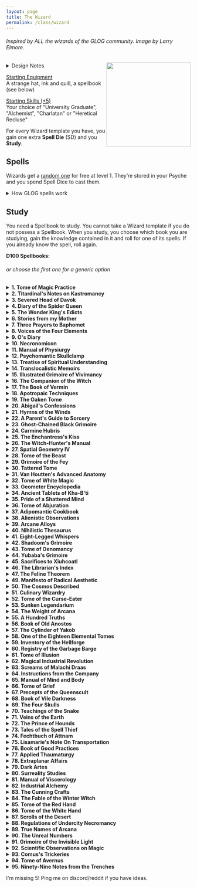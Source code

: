 ```yaml
---
layout: page
title: The Wizard
permalink: /class/wizard
---
```


###### Inspired by ALL the wizards of the GLOG community. Image by Larry Elmore.

<img align="right" width=230px src="https://images.squarespace-cdn.com/content/v1/5bd88db093a6320f071b1a50/1623279068059-0ATKUP72UNE2HHN5NUUD/Intro_Dragon114_Witch.jpg">

<details markdown="1">
<summary>Design Notes</summary>
Inspired by my templateless [Priest](/class/priest) class, I wanted to deconstruct the GLOG wizard into more edible bites for my players. This version does that by focusing on one concept only: spellbooks. It's also designed to easily blend with the exploration aspect of the game by allowing me to add spellbooks to dungeon loots and make them instantly desirable even if the party's wizard already has one. Most of all, it's my homage to what drew me to the GLOG to begin with: the literal hundreds of wizard classes! Most of the spellbooks described below are direct conversions of my favorites among them.

This class is more fun if the players can find spellbooks either in dungeons, libraries or by hunting wizards.

So how is this wizard different from the aforementioned priest? It sure does look identical! Well no. First, the wizard gains SD every level and can do whatever it wants with them, while the priest gains SD each time it matches a certain condition and can only cast each of its spells once per day. Second, the priest chooses a new sacrament at every level, while the wizard is stuck with its starting spellbook unless it finds new ones in its adventures. The wizard can also spend Treasures to study more spells even when they are not leveling up. In the end, the priest will have fewer spells, but a potentially unlimited amount of Spell Dice, while the wizard will have 4 Spell Dice and a potentially unlimited amount of spells. Multiclassing as a Priest and a Wizard is heretical.
</details>

<ins>Starting Equipment</ins><br>
A strange hat, ink and quill, a spellbook (see below)

<ins>Starting Skills (+5)</ins><br>
Your choice of "University Graduate", "Alchemist", "Charlatan" or "Heretical Recluse"

For every Wizard template you have, you gain one extra **Spell Die** (SD) and you **Study**. 

## Spells
Wizards get a [random one](/list/spells) for free at level 1. They’re stored in your Psyche and you spend Spell Dice to cast them.
<details markdown="1">
<summary>How GLOG spells work</summary>
<ins>Spell Dice (SD)</ins><br>
You get 1 per Wizard template. They are D6s.

Whenever you cast a spell, you choose how many SD to invest into it. The result of the spell depends on the number of [dice] and their [sum].

If a SD rolls a 1, 2 or 3, you don’t lose it. Otherwise, you lose it until you get a night of sleep. You can’t cast without SD.

Every time you roll doubles you get closer to *Catastrophe*.

<ins>Catastrophe</ins><br>
Every time you roll doubles you gain 1 *Doom Point*. Roll a D20. If you roll equal to or below your doom score, you trigger a [catastrophe](/list/spell-catastrophe). These might end your wizardly career.
</details>

## Study
You need a Spellbook to study. You cannot take a Wizard template if you do not possess a Spellbook. When you study, you choose which book you are studying, gain the knowledge contained in it and roll for one of its spells. If you already know the spell, roll again.

**D100 Spellbooks:**
###### or choose the first one for a generic option

<details markdown="1">
<summary><b>1. Tome of Magic Practice</b></summary>
&nbsp;&nbsp;&nbsp;&nbsp;&nbsp; *A mass-produced folio with chipped edges passed-down by students.*
- You receive an official license to practice magic in public.
- You can create candlelight from your fingertips.
- Roll 1D4, you gain the following spell: 1. [Maleficence](/2020/11/13/maleficence/), 2. [Second Sight](/2020/11/12/second-sight/), 3. [Shroud](/2020/11/13/shroud/), 4. [Thaumaturgy](/2020/11/13/thaumaturgy/)
</details>

<details markdown="1">
<summary><b>2. Titardinal's Notes on Kastromancy</b></summary>
&nbsp;&nbsp;&nbsp;&nbsp;&nbsp; *Loosely-bound notes and floor plans with love poems written in the margins.*
- Holds the deed of an abandoned tower in a location of the referee's choice.
- For each time you studied this book, you can recreate a dungeon trap you have overcome in a building you own.
- Roll 1D4, you gain the following spell: 1. [Kastromancy](/2020/11/13/kastromancy/), 2. [Portal](/2020/11/13/portal/), 3. [Possess Castle](/2020/11/13/possess-castle/), 4. [Voluminous Equivalence](/2020/11/13/voluminous-equivalence/)
###### *of [Sky-Blind Spire](http://blog.trilemma.com/2016/04/the-sky-blind-spire.html) fame.*
</details>

<details markdown="1">
<summary><b>3. Severed Head of Davok</b></summary>
&nbsp;&nbsp;&nbsp;&nbsp;&nbsp; *Cumbersome, horrible and gray. Like human features on an elephant's skull.*
- You can cause blood or other bodily fluids to appear on things by touching them. You can delay this appearance for up to an hour.
- You can feed one of your followers to Davok and gain as many bonus Spell Dice as times you have studied this book. These dice do not come back when used.
- Roll 1D4, you gain the following spell: 1. [Call of the Rat](/2020/11/12/call-of-the-animal/), 2. [Miasma](/2020/11/12/miasma/), 3. [Petition Davok](/2020/11/12/petition/), 4. [Pyrokinesis](/2020/11/13/pyrokinesis/)
###### *of [Lair of the Lamb](http://goblinpunch.blogspot.com/2020/04/lair-of-lamb-final.html) fame.*
</details>

<details markdown="1">
<summary><b>4. Diary of the Spider Queen</b></summary>
&nbsp;&nbsp;&nbsp;&nbsp;&nbsp; *Semi-translucent pages bound in black chitin. The text is embroidered*
- You can speak with spiders.
- Each time you study this book, you can produce a new silk piece of clothing. Each can be destroyed to succeed on a stealth, climb or dodge roll.
- Roll 1D4, you gain the following spell: 1. [Arachnomorph](/2020/11/12/animorph/), 2. [Bestow Spider Aspect](/2020/11/12/bestow-aspect/), 3. [Tarantella](/2020/11/12/tanrantella/), 4. [Web](/2020/11/12/web/)
###### *Inspired by [Marvels & Malisons](https://www.drivethrurpg.com/product/211911/Marvels--Malisons)'s Arachnomorphosis.*
</details>

<details markdown="1">
<summary><b>5. The Wonder King's Edicts</b></summary>
&nbsp;&nbsp;&nbsp;&nbsp;&nbsp; *Three slabs of pink marble engraved in tiny faded cuneiform.*
- You have learned to smell and detect the subtle fragrances of curses.
- For each time you studied this book, you can trap a curse you have overcome in a clay tablet. Breaking the tablet releases the curse upon the breaker.
- Roll 1D4, you gain the following spell: 1. [Amulet of the Open Hand](/2020/11/13/amulet-of-the-open-hand/), 2. [Heka Mirror](/2020/11/13/heka-mirror/), 3. [Seal of Retribution](/2020/11/13/seal-of-retribution/), 4. [Seal of the Wonder King](/2020/11/13/seal-of-the-wonder-king/)
###### *Inspired by [Marvels & Malisons](https://www.drivethrurpg.com/product/211911/Marvels--Malisons)'s Apotropaism.*
</details>

<details markdown="1">
<summary><b>6. Stories from my Mother</b></summary>
&nbsp;&nbsp;&nbsp;&nbsp;&nbsp; *Painted geese, children and frogs illustrate the cover. Pocket sized.*
- You become [skilled](/2020/11/09/base-rules/#stats--skills) (+5) in "Cooking".
- Each time you study this book, you learn the location of a hidden cabin in an area of your choice. One of Mother's friends lives there. They can provide shelter and trade potions.
- Roll 1D4, you gain the following spell: 1. [Sky-Blind Curse](/2020/11/13/curse-of-sky-blindness/), 2. [Steeped Stones](/2020/11/13/steeped-stones/), 3. [Tune of the Yondkin](/2020/11/13/tune-of-the-yondkind/), 4. [Witchmark](/2020/11/13/witchmark/)
###### *Inspired by [Marvels & Malisons](https://www.drivethrurpg.com/product/211911/Marvels--Malisons)'s Cunning Craft.*
</details>

<details markdown="1">
<summary><b>7. Three Prayers to Baphomet</b></summary>
&nbsp;&nbsp;&nbsp;&nbsp;&nbsp; *Dark leather bound in bronze. Penned in blood.*
- You can speak backward, a language only understood by exorcists and divine creatures.
- Each time you study this book, increase all of your skills by 1, or become skilled (+5) in a skill you don't know. However, any time you roll a 6 on any dice, you take 2 points of damage.
- Roll 1D4, you gain the following spell: 1. [Circle of Protection](/2020/11/12/circle-of-protection/), 2. [Conjure](/2020/11/12/conjure/), 3. [Death Contract](/2020/11/12/death-contract/), 4. [Petition](/2020/11/12/petition/)
###### *Inspired by [Wonders & Wickedness](https://www.drivethrurpg.com/product/145647/Wonder--Wickedness)'s Diabolism.*
</details>

<details markdown="1">
<summary><b>8. Voices of the Four Elements</b></summary>
&nbsp;&nbsp;&nbsp;&nbsp;&nbsp; *Adorned with four gems, its cover is made of gold.*
- You can politely ask dirt and water to leave clothes and hair, and can play wind instruments from afar.
- Each time you study this book, you increase your movement stat by 1 (up to 10).
- Roll 1D4, you gain the following spell: 1. [Pyrokinesis](/2020/11/13/pyrokinesis/), 2. [Rockspeech](/2020/11/13/rockspeech/), 3. [Seduce Water](/2020/11/13/seduce-water/), 4. [Stormspeech](/2020/11/13/stormspeech/)
###### *Inspired by [Wonders & Wickedness](https://www.drivethrurpg.com/product/145647/Wonder--Wickedness)'s Elementalism.*
</details>

<details markdown="1">
<summary><b>9. O's Diary</b></summary>
&nbsp;&nbsp;&nbsp;&nbsp;&nbsp; *Elegant in its lack of features. Brown leather. Locked.*
- You become [skilled](/2020/11/09/base-rules/#stats--skills) (+5) in "Ropes".
- Each time you study this book, you find new ways to attach objects and gain 1 inventory slot.
- Roll 1D4, you gain the following spell: 1. [A Rope Is Always Handy](/2020/11/13/a-rope-is-always-handy/), 2. [Length of a String](/2020/11/13/lenght-of-a-string/), 3. [Rope Bind](/2020/11/13/rope-bind/), 4. [The Rope Trick](/2020/11/13/the-rope-trick/)
###### *Inspired by [Marvels & Malisons](https://www.drivethrurpg.com/product/211911/Marvels--Malisons)'s Rope Tricks.*
</details>

<details markdown="1">
<summary><b>10. Necronomicon</b></summary>
&nbsp;&nbsp;&nbsp;&nbsp;&nbsp; *Obviously bound in human skin. Held shut by a skeletal hand.*
- Getting wounded does not make you fall unconscious. Medical care does not heal your Wounds.
- Each time you study this book, you remove 5 wounds from yourself.
- Roll 1D4, you gain the following spell: 1. [Death's Scythe](/2020/11/13/deaths-scythe/), 2. [Lichcrat](/2020/11/13/lichcraft/), 3. [Soul Transfer](/2020/11/13/souls-transfer/), 4. [Transmigration](/2020/11/13/transmigration/)
###### *Inspired by [Wonders & Wickedness](https://www.drivethrurpg.com/product/145647/Wonder--Wickedness)'s Necromancy.*
</details>

<details markdown="1">
<summary><b>11. Manual of Physiurgy</b></summary>
&nbsp;&nbsp;&nbsp;&nbsp;&nbsp; *Compiled by generations of midwives. Smells sweet.*
- You receive an official license to practice medicine.
- For each time you studied this book, you can succeed on one roll to help stabilize a [dying friend](/2020/11/09/base-rules/#dying--healing).
- Roll 1D4, you gain the following spell: 1. [Milk and Honey](/2020/11/13/milk-and-honey/), 2. [Poppy's Milk](/2020/11/13/poppys-milk/), 3. [Potpourri](/2020/11/13/potpourri/), 4. [Salvific Apport](/2020/11/13/salvific-apport/)
###### *Inspired by [Marvels & Malisons](https://www.drivethrurpg.com/product/211911/Marvels--Malisons)'s Physiurgy.*
</details>

<details markdown="1">
<summary><b>12. Psychomantic Skullclamp</b></summary>
&nbsp;&nbsp;&nbsp;&nbsp;&nbsp; *Metallic and cold headband. Text projected in the mind.*
- You can communicate telepathically with people you can see. Works one way only.
- Each time you study this book, choose a mundane item in your inventory. You can create an invisible, psychic, remotely controlled version of it once per day for 10 minutes.
- Roll 1D4, you gain the following spell: 1. [Command](/2020/11/13/command/), 2. [Comprehension](/2020/11/13/comprehension/), 3. [Fascinating Gaze](/2020/11/13/fascinating-gaze/), 4. [Telekinetic Burst](/2020/11/13/telekinetic-burst/)
###### *Inspired by [Wonders & Wickedness](https://www.drivethrurpg.com/product/145647/Wonder--Wickedness)'s Psychomancy.*
</details>

<details markdown="1">
<summary><b>13. Treatise of Spiritual Understanding</b></summary>
&nbsp;&nbsp;&nbsp;&nbsp;&nbsp; *Salmon-pink and trimmed in iridescent metal. Perfectly square.*
- You sleep with your eyes open.
- For each time you studied this book, you gain one extra SD while you are drugged or poisoned.
- Roll 1D4, you gain the following spell: 1. [Astral Projection](/2020/11/13/astral-projection/), 2. [Conduit](/2020/11/13/conduit/), 3. [Reality Shift](/2020/11/13/reality-shift/), 4. [Second Sight](/2020/11/12/second-sight/)
###### *Inspired by [Wonders & Wickedness](https://www.drivethrurpg.com/product/145647/Wonder--Wickedness)'s Spiritualism.*
</details>

<details markdown="1">
<summary><b>14. Translocalistic Memoirs</b></summary>
&nbsp;&nbsp;&nbsp;&nbsp;&nbsp; *The size of a medallion. Opens as big as a grimoire.*
- You know from sight if a portal leads nearby, far, or to another dimension.
- Each time you study this book, note the location. You can make a 1 hour ritual to teleport you and ten people holding your hands back there once.
- Roll 1D4, you gain the following spell: 1. [Transmit Breath](/2020/11/13/transmit-breath/), 2. [Revisitation](/2020/11/13/revisitation/), 3. [Recall](/2020/11/13/recall/), 4. [Spatial Coincidence](/2020/11/13/spatial-coincidence/)
###### *Inspired by [Wonders & Wickedness](https://www.drivethrurpg.com/product/145647/Wonder--Wickedness)'s Translocation.*
</details>

<details markdown="1">
<summary><b>15. Illustrated Grimoire of Vivimancy</b></summary>
&nbsp;&nbsp;&nbsp;&nbsp;&nbsp; *A frog's skin is stretched across the cover. Crudely bound.*
- You become [skilled](/2020/11/09/base-rules/#stats--skills) (+5) in "Biology". You gain a pet of your choice no bigger than a cat.
- For each time you studied this book, if you have a pet, you can give it a feature from another mundane animal.
- Roll 1D4, you gain the following spell: 1. [Genoplasm](/2020/11/13/genoplasm/), 2. [Totem](/2020/11/13/totem/), 3. [Transcendence](/2020/11/13/transcendence/), 4. [Vitalize](/2020/11/13/vitalize/)
###### *Inspired by [Wonders & Wickedness](https://www.drivethrurpg.com/product/145647/Wonder--Wickedness)'s Vivimancy.*
</details>

<details markdown="1">
<summary><b>16. The Companion of the Witch</b></summary>
&nbsp;&nbsp;&nbsp;&nbsp;&nbsp; *Two cat eyes open from the cover when the book is held.*
- Roll a [random spell](/list/spells). It becomes your sentient familiar in the shape of any tiny creature you like. That creature is now part of your entourage and can cast itself with 1 SD once per Day. You don’t know the spell yourself, but you can always lend some of your SD to your familiar to boost its power. Be careful! You share your Doom points with it. <br><br>Your familiar has 1 HP per Wizard template you have and is immune to one type of damage of your choice. Its stats are similar to a cat’s. When you create it, you decide if it will be able to breathe underwater, fly, or use objects. If your familiar would die, your spell is lost forever.
</details>

<details markdown="1">
<summary><b>17. The Book of Vermin</b></summary>
&nbsp;&nbsp;&nbsp;&nbsp;&nbsp; *Rotten and stained. Cockroaches crawl out of its pages.*
- You can send an insect to investigate an adjacent room even through locked doors. It will come back 10 minutes later with a sensory description of the floor.
- Each time you study this book, you can add a small swarm of vermin in your inventory. It can't fight but will obey your command.
- Roll 1D4, you gain the following spell: 1. [Cordyceps Apotheosis](/2020/11/12/cordiceps-apotheosis/), 2. [Silky Spinneret](/2020/11/12/silky-spinneret/), 3. [Venomous Fangs](/2020/11/12/venomous-fangs/), 4. [Call of the Maggots](/2020/11/12/call-of-the-animal/)
###### *Inspired by [Marvels & Malisons](https://www.drivethrurpg.com/product/211911/Marvels--Malisons)'s Arachnomorphosis.*
</details>

<details markdown="1">
<summary><b>18. Apotropaic Techniques
</b></summary>
&nbsp;&nbsp;&nbsp;&nbsp;&nbsp; *Dedicated to Bilfred who just wouldn't die.*
- You can give yourself Doom Points to modify a D20 roll by the same amount.
- Each time you study this book, you lose 4 Doom Points.
- Roll 1D4, you gain the following spell: 1. [Karmic Retribution](/2020/11/13/karmic-retribution/), 2. [Scapegoat](/2020/11/13/scapegoat/), 3. [The Ten Wards](/2020/11/13/the-ten-wards/), 4. [Writ of the Underworld](/2020/11/13/writ-of-the-underworld/)
###### *Inspired by [Marvels & Malisons](https://www.drivethrurpg.com/product/211911/Marvels--Malisons)'s Apotropaism.*
</details>

<details markdown="1">
<summary><b>19. The Oaken Tome
</b></summary>
&nbsp;&nbsp;&nbsp;&nbsp;&nbsp; *Cover of bark. Pages of woven leaves.*
- You can revitalize 1 square-foot of plants per hour.
- Each time you study this book, choose an animal species. Animals of that type wont attack you anymore except in self defense.
- Roll 1D4, you gain the following spell: 1. [Bramble Burrow](/2020/11/13/bramble-burrow/), 2. [Druidcraft](/2020/11/13/druidcraft/), 3. [Old Rune](/2020/11/13/old-rune/), 4. [Floral Salvage](/2020/11/13/floral-salvage/)
###### *Inspired by [Wonders & Wickedness](https://www.drivethrurpg.com/product/145647/Wonder--Wickedness) and the [Elf from Coins & Scrolls](https://coinsandscrolls.blogspot.com/2017/05/osr-elves-and-elf-wizards.html).*
</details>

<details markdown="1">
<summary><b>20. Abigail's Confessions
</b></summary>
&nbsp;&nbsp;&nbsp;&nbsp;&nbsp; *Burned like its author, yet somewhat still readable.*
- You cannot be burned by flames smaller than a bonfire.
- Each time you study this book, choose a sin. No mortal can see that sin in your personality.
- Roll 1D4, you gain the following spell: 1. [Bind](/2020/11/12/bind/), 2. [Illusion of Youth](/2020/11/12/illusion-of-youth/), 3. [Red Hands of Wrath](/2020/11/12/red-hands-of-wrath/), 4. [Zizanny](/2020/11/12/zizanny/)
###### *Inspired by [Wonders & Wickedness](https://www.drivethrurpg.com/product/145647/Wonder--Wickedness)'s Diabolism and the Warlock from [Oblidisideryptch](https://oblidisideryptch.blogspot.com/2019/03/osr-class-warlock.html).*
</details>

<details markdown="1">
<summary><b>21. Hymns of the Winds
</b></summary>
&nbsp;&nbsp;&nbsp;&nbsp;&nbsp; *Pale blue. Its pages scatter to the wind while open yet find their way back in when you close it.*
- You can push objects not heavier than a helmet from afar.
- For each time you studied this book, you can narrowly avoid one encounter of your choice while piloting a wind-powered or flying vehicle.
- Roll 1D4, you gain the following spell: 1. [Chariot of Air](/2020/11/13/chariot-of-air/), 2. [Stormspeech](/2020/11/13/stormspeech/), 3. [Wind Barrier](/2020/11/13/wind-barrier/), 4. [Wind Salvation](/2020/11/13/wind-salvation/)
###### *Inspired by [Wonders & Wickedness](https://www.drivethrurpg.com/product/145647/Wonder--Wickedness)'s Elementalism.*
</details>

<details markdown="1">
<summary><b>22. A Parent's Guide to Sorcery
</b></summary>
&nbsp;&nbsp;&nbsp;&nbsp;&nbsp; *Dark blue linen cover. The author is disillusioned.*
- You can clean 5 square feet instantly every 10 minutes.
- Each time you study this book, choose an object or a creature not bigger than a small child. It is protected from harm as long as it is in your inventory.
- Roll 1D4, you gain the following spell: 1. [Pack Neatly](/2020/11/13/pack-neatly/), 2. [Pinky Knot](/2020/11/13/pinky-knot/), 3. [The Cat's Cradle](/2020/11/13/the-cats-cradle/), 4. [Universal Knot](/2020/11/13/universal-knot/)
###### *Inspired by [Marvels & Malisons](https://www.drivethrurpg.com/product/211911/Marvels--Malisons)'s Rope Tricks.*
</details>

<details markdown="1">
<summary><b>23. Ghost-Chained Black Grimoire</b></summary>
&nbsp;&nbsp;&nbsp;&nbsp;&nbsp; *Dedicated to Shadrakul's post-mortem apprentice.*
- You can interrogate the spirit of a creature who died after the last dawn. It will answer 4 different questions, none of which will make sense.
- Each time you study this book, the number of answers that will make sense when you interrogate a spirit increases by 1.
- Roll 1D4, you gain the following spell: 1. [Death Mask](/2020/11/13/death-mask/), 2. [Finger of Death](/2020/11/13/finger-of-death/), 3. [Ghost Orchestra](/2020/11/13/ghost-orchestra/), 4. [Occult Consultation](/2020/11/13/occult-consultation/)
###### *Inspired by [Wonders & Wickedness](https://www.drivethrurpg.com/product/145647/Wonder--Wickedness) and the [Lair of the Lamb](http://goblinpunch.blogspot.com/2020/04/lair-of-lamb-final.html).*
</details>

<details markdown="1">
<summary><b>24. Carmine Hubris</b></summary>
&nbsp;&nbsp;&nbsp;&nbsp;&nbsp; *Black velvet. Opened by wiping a droplet of blood on it.*
- You can shape blood like clay.
- Each time you study this book, increase your HP by 1.
- Roll 1D4, you gain the following spell: 1. [Blood Scabbard](/2020/11/13/blood-scabbard/), 2. [Death unto Life](/2020/11/13/death-unto-life/), 3. [Last Oath](/2020/11/13/last-oath/), 4. [Vascular Draining](/2020/11/13/vascular-draing/)
###### *Inspired by [Marvels & Malisons](https://www.drivethrurpg.com/product/211911/Marvels--Malisons)'s Physiurgy.*
</details>

<details markdown="1">
<summary><b>25. The Enchantress's Kiss</b></summary>
&nbsp;&nbsp;&nbsp;&nbsp;&nbsp; *A golden snake crawls elegantly on its red velvet cover.*
- You can change your features at will superficially. This effect cannot go beyond what makeup and a wig could do.
- Each time you study this book, gain a new [follower](https://coinsandscrolls.blogspot.com/2017/06/osr-table-of-camp-followers.html).
- Roll 1D4, you gain the following spell: 1. [Bewitch](/2020/11/13/bewitch/), 2. [Dust of the Sandman](/2020/11/13/dust-of-the-sandman/), 3. [Empathic Vessel](/2020/11/13/empathic-vessel/), 4. [Hallucinogenesis](/2020/11/13/hallucinogenesis/)
###### *Inspired by [Wonders & Wickedness](https://www.drivethrurpg.com/product/145647/Wonder--Wickedness)'s Psychomancy.*
</details>

<details markdown="1">
<summary><b>26. The Witch-Hunter's Manual</b></summary>
&nbsp;&nbsp;&nbsp;&nbsp;&nbsp; *Heavy, reinforced with cold iron, covered in wards.*
- You can trade wizard heads in exchange for a [Valuables and Treasure](/2020/11/10/extra-rules/#treasures) in town. Depending on their reputation.
- Each time you study this book, you gain the location of a mad wizard.
- Roll 1D4, you gain the following spell: 1. [Ethereal Boundary](/2020/11/13/ethereal-boundary/), 2. [Hekaphage](/2020/11/13/hekaphage/), 3. [Plasmic Key](/2020/11/13/plasmic-key/), 4. [Second Sight](/2020/11/12/second-sight/)
###### *Inspired by [Wonders & Wickedness](https://www.drivethrurpg.com/product/145647/Wonder--Wickedness)'s Spiritualism.*
</details>

<details markdown="1">
<summary><b>27. Spatial Geometry IV</b></summary>
&nbsp;&nbsp;&nbsp;&nbsp;&nbsp; *Dodecahedron that unfolds in blocks of text.*
- You can draw things in the air with your finger. The drawing lasts 10 minutes.
- Each time you study this book, choose a mundane object in your inventory, you can fold it magically into a tiny size that doesn’t take space.
- Roll 1D4, you gain the following spell: 1. [Disconnection](/2020/11/13/disconnection/), 2. [Levitation](/2020/11/13/levitation/), 3. [Sturdy Circle](/2020/11/13/sturdy-circle/), 4. [Fold Space](/2020/11/13/fold-space/)
###### *Inspired by [Wonders & Wickedness](https://www.drivethrurpg.com/product/145647/Wonder--Wickedness)'s Translocation.*
</details>

<details markdown="1">
<summary><b>28. Tome of the Beast</b></summary>
&nbsp;&nbsp;&nbsp;&nbsp;&nbsp; *Furry and toothy. Growls when touched.*
- Your unarmed strike inflicts 1D4 damage.
- Each time you study this book, choose a creature species. You can smell it.
- Roll 1D4, you gain the following spell: 1. [Bloodlust](/2020/11/13/bloodlust/), 2. [Indolence](/2020/11/13/indolence/), 3. [Quickening](/2020/11/13/quickening/), 4. [Ravening](/2020/11/13/ravening/)
###### *Inspired by [Wonders & Wickedness](https://www.drivethrurpg.com/product/145647/Wonder--Wickedness)'s Translocation.*
</details>

<details markdown="1">
<summary><b>29. Grimoire of the Fey</b></summary>
&nbsp;&nbsp;&nbsp;&nbsp;&nbsp; *Overly intricate cover of vines and leaves. Musical.*
- You are immune to being charmed, except by people who know your real name.
- Each time you study this book, invent a one-sentence fact about yourself. It becomes true, but only in the fey world, as interpreted by the wicked referee.
- Roll 1D4, you gain the following spell: 1. [Fey Ring](/2020/11/13/fey-ring/), 2. [Mirror Road](/2020/11/13/mirror-road/), 3. [Gleam](/2020/11/12/gleam/), 4. [Speak with Birds](/2020/11/13/speak-with-birds/)
</details>

<details markdown="1">
<summary><b>30. Tattered Tome</b></summary>
&nbsp;&nbsp;&nbsp;&nbsp;&nbsp; *Seems the possession of an unfortunate adventuring wizard.*
- You can lick an object to know if it is magical.
- Each time you study this book, you learn the location of a dungeon.
- Learn a [random spell](/list/spells). You can only learn 3 spells from this book.
</details>

<details markdown="1">
<summary><b>31. Van Houtten's Advanced Anatomy</b></summary>
&nbsp;&nbsp;&nbsp;&nbsp;&nbsp; *Gruesome in its illustrations. Covered in stains, otherwise elegant and academic.*
- You can take 1 hour to transfer as many Wounds from an ally as you like to yourself.
- Each time you study this book, you can swap bodies with a follower.
- Roll 1D4, you gain the following spell: 1. [Life Channel](/2020/11/13/life-channel/), 2. [Living Gate](/2020/11/13/living-gate/), 3. [Restore](/2020/11/13/restore/), 4. [Watching Heads](/2020/11/13/watching-heads/)
</details>

<details markdown="1">
<summary><b>32. Tome of White Magic</b></summary>
&nbsp;&nbsp;&nbsp;&nbsp;&nbsp; *Bearing the mark of the secret order. Lined with gold and twine.*
- You can sense if your friends are in danger.
- For each time you studied this book, you can call a giant eagle. It will arrive after 1 hour and transport you to a destination of your choice that is up to 3 days away by foot. You can be back within the day if you want.
- Roll 1D4, you gain the following spell: 1. [Covenant](/2020/11/12/covenant/), 2. [Deliver from Malison](/2020/11/13/deliver-from-malison/), 3. [Blackstaff](/2020/11/13/blackstaff/), 4. [Watching Heads](/2020/11/13/watching-heads/)
</details>

<details markdown="1">
<summary><b>33. Geometer Encyclopedia</b></summary>
&nbsp;&nbsp;&nbsp;&nbsp;&nbsp; *A compass is embedded in the cover. The text is on a grid*
- As long as you carry no iron, your SD return to your pool on a roll of 1 to 4.
- Each time you study this book, choose a type of object or natural phenomenon and a quality. You have an encyclopedic knowledge of the object relating to the quality.
- Roll 1D4, you gain the following spell: 1. [Command Iron](/2020/11/13/command-iron/), 2. [Magnetic Fissure](/2020/11/13/magnetic-fissure/), 3. [Moonlust](/2020/11/13/moon-lust/), 4. [Star Map](/2020/11/13/star-map/)
###### *Inspired by Coins and Scrolls [Geometer Wizard](https://coinsandscrolls.blogspot.com/2019/10/osr-class-geometer-wizard.html).*
</details>

<details markdown="1">
<summary><b>34. Ancient Tablets of Kha-B'ti</b></summary>
&nbsp;&nbsp;&nbsp;&nbsp;&nbsp; *Hieroglyphed. The size of a palm. They perfectly stack together.*
- Each time you gain a Doom Point, recover one SD.
- For each time you studied this book, you can predict when one natural disaster will hit. At the end of a session, tell the referee. The next time you play, disaster will hit where you are.
- Roll 1D4, you gain the following spell: 1. [Dust to Water](/2020/11/13/dust-to-water/), 2. [Serpent's Kiss](/2020/11/13/serpents-kiss/), 3. [Subterranean Gullet](/2020/11/13/subterranean-gullet/), 4. [Soul Harvest](/2020/11/13/soul-harvest/)
</details>

<details markdown="1">
<summary><b>35. Pride of a Shattered Mind</b></summary>
&nbsp;&nbsp;&nbsp;&nbsp;&nbsp; *Mad ramblings scribbled on loose sheets and the cold assessments of an observer.*
- Creatures who peek into your mind must save vs fear.
- Each time you study this book, gain a new [follower](https://coinsandscrolls.blogspot.com/2017/06/osr-table-of-camp-followers.html). It cannot speak coherently nor resist your spells.
- Roll 1D4, you gain the following spell: 1. [Dominate](/2020/11/13/dominate/), 2. [Geas](/2020/11/13/geas/), 3. [Plasmic Manipulation](/2020/11/13/plasmic-manipulation/), 4. [Poltergeist](/2020/11/13/poltergeist/)
</details>

<details markdown="1">
<summary><b>36. Tome of Abjuration</b></summary>
&nbsp;&nbsp;&nbsp;&nbsp;&nbsp; *Wool cover. Protected by a silver lock.*
- You can stretch a strand of your hair across a threshold. You'll receive a mental alarm sufficient to wake you up if the hair is crossed.
- Each time you study this book, you can create a token with one of your spells copied in it. It has one use and you can give it to others.
- Roll 1D4, you gain the following spell: 1. [Against Prying Eyes](/2020/11/13/against-prying-eyes/), 2. [Deflection](/2020/11/13/deflection/), 3. [Return to Sender](/2020/11/13/return-to-sender/), 4. [Stasis](/2020/11/13/stasis/)
###### *From Semiurge's [Abjuration Wizard](https://archonsmarchon.blogspot.com/2021/04/glog-class-abjurer-wizard.html)!*
</details>

<details markdown="1">
<summary><b>37. Adipomantic Cookbook</b></summary>
&nbsp;&nbsp;&nbsp;&nbsp;&nbsp; *Twice bigger than expected. Soaked in juices like an old cutting board.*
- Each SD you have takes 1 inventory slot (as a layer of fat) when not spent. You have +1 HP per unspent SD.
- You can spend a SD to give you advantage on any strength or melee related roll.
- Roll 1D4, you gain the following spell: 1. [Aura of Warmth](/2020/11/13/aura-of-warmth/), 2. [Belly Drum](/2020/11/13/belly-drum/), 3. [Caloric Burn](/2020/11/13/caloric-burn/), 4. [Make Delicious](/2020/11/13/make-delicious/)
###### *From Throne of Salt's [Adipomancer](http://throneofsalt.blogspot.com/2018/02/class-adipomancer.html)!*
</details>

<details markdown="1">
<summary><b>38. Alienistic Observations</b></summary>
&nbsp;&nbsp;&nbsp;&nbsp;&nbsp; *Bloodstained. Has turned all its readers mad.*
- Your eyes have stalks that can be extended 10'.
- While standing in the corner of a room, you are also standing in as many other corners of the room as times you studied this book.
- Roll 1D4, you gain the following spell: 1. [Lengthen](/2020/11/13/lengthen/), 2. [Meat Hive](/2020/11/13/meat-hive/), 3. [Stone to Teeth](/2020/11/13/stone-to-teeth/), 4. [Unspeakable Speech](/2020/11/13/unspeakable-speech/)
###### *From Numbers Aren't Real's [Alienist](https://archonsmarchon.blogspot.com/2021/04/glog-class-abjurer-wizard.html)!*
</details>

<details markdown="1">
<summary><b>39. Arcane Alloys</b></summary>
&nbsp;&nbsp;&nbsp;&nbsp;&nbsp; *Rolls of tanned skin painted with rust.*
- You can consume a metallic object no smaller than a dagger as you cast a spell to recuperate your SD on a roll of 1-5.
- You can take 10 minutes to transform alcohol and a metallic object no smaller than a dagger into an incendiary charge (1D6). It burns as many rounds as the number of times you have studied this book.
- Roll 1D4, you gain the following spell: 1. [Command Iron](/2020/11/13/command-iron/), 2. [Magnetic Fissure](/2020/11/13/magnetic-fissure/), 3. [Metallic Sensibility](/2020/11/13/metallic-sensibility/), 4. [Trap Lightning](/2020/11/13/trap-lightning/)
###### *From Throne of Salt's [Allomancer](http://throneofsalt.blogspot.com/2018/05/class-allomancer.html)!*
</details>

<details markdown="1">
<summary><b>40. Nihilistic Thesaurus</b></summary>
&nbsp;&nbsp;&nbsp;&nbsp;&nbsp; *Black featureless cover, but people in style <i>know</i>. Extremely verbose.*
- By closing your eyes, you can nullify as many of your senses as you wish.
- Each time you study this book, choose an object in your inventory. Now think about the *idea* of that object. Transform that object into anything that would still match the *idea* of that object.
- Roll 1D4, you gain the following spell: 1. [Absolute Reality](/2020/11/13/absolute-reality/), 2. [Flower War](/2020/11/13/flower-war/), 3. [Metaphorical Edge](/2020/11/13/metaphorical-edge/), 4. [Palace of Thorns](/2020/11/13/palace-of-thorns/)
###### *From The Lovely Dark's [Anti Mage](https://thelovelydark.blogspot.com/2019/02/the-anti-wizard.html)!*
</details>

<details markdown="1">
<summary><b>41. Eight-Legged Whispers</b></summary>
&nbsp;&nbsp;&nbsp;&nbsp;&nbsp; *Like a cocoon with 4 beady eyes that you unravel.*
- You have a pet spider the size of your hand (0 HP).
- Each time you study this book, you can either resurrect your pet spider or give it an additional HD and increase its size. At 3 HD you can ride it like a horse.
- Roll 1D4, you gain the following spell: 1. [Arachnophobia](/2020/11/13/arachnophobia/), 2. [Bubble Helmet](/2020/11/13/bubble-coat/), 3. [Pass Without Trace](/2020/11/13/pass-without-trace/), 4. [Venom Bullet](/2020/11/13/venom-bullet/)
###### *From Remixes and Revelations's [Spider Wizard](http://www.remixesandrevelations.com/2021/03/osr-spider-wizard.html)!*
</details>

<details markdown="1">
<summary><b>42. Shadoom's Grimoire</b></summary>
&nbsp;&nbsp;&nbsp;&nbsp;&nbsp; *Grinning teeth are drawn on the cover, an ass on the back. Sometimes screams.*
- You can speak with monkeys.
- Each time you study this book, gain two new [followers](https://coinsandscrolls.blogspot.com/2017/06/osr-table-of-camp-followers.html), except they are baboons in costumes. They can't speak, but can climb and throw things. Each count as 0.5 followers.
- Roll 1D4, you gain the following spell: 1. [Call of the Baboon](/2020/11/12/call-of-the-animal/), 2. [Elevate Beast](/2020/11/13/elevate-beast/), 3. [Possess Pet](/2020/11/13/possess-pet/), 4. [Shadoom's Serpication](/2020/11/13/shadooms-serpication/)
###### *From Goblin Punch's [Baboonist](https://goblinpunch.blogspot.com/2019/07/new-wizard-baboonist.html)!*
</details>

<details markdown="1">
<summary><b>43. Tome of Oenomancy</b></summary>
&nbsp;&nbsp;&nbsp;&nbsp;&nbsp; *Must have been white before, now deep burgundy. Doesn't make much sense.*
- SD return to your pool on a roll of 1 to 4 when drunk, they don’t when sober.
- Each time you study this book, you brew six bottles of alcohol of your design.
- Roll 1D4, you gain the following spell: 1. [Aura of Intoxication](/2020/11/13/aura-of-intoxication/), 2. [Explode Alcohol](/2020/11/13/explode-alcohol/), 3. [Summon Party](/2020/11/13/summon-party/), 4. [Water to Wine](/2020/11/13/water-to-wine/)
###### *From Meandering Banter's [Beeromancer](https://meanderingbanter.blogspot.com/2019/06/narcomancer-beeromancer.html)!*
</details>

<details markdown="1">
<summary><b>44. Yubaba's Grimoire</b></summary>
&nbsp;&nbsp;&nbsp;&nbsp;&nbsp; *Walks on furry cat legs. Affectionate with you only.*
- If someone makes a bargain with you and breaks it, you instantly know about it.
- Each time you study this book, you can transform into your witch form for an extra 10 minutes per day. Decide your form when you first study this book, it has the shape of an animal with your size and head and a) double your running speed, b) a flying speed, c) a swimming speed, d) a digging speed, e) can squeeze in holes the size of your head. You cannot use equipment while in this form, and if you have studied this book four times, it has no duration limit.
- Roll 1D4, you gain the following spell: 1. [Bewitch](/2020/11/13/bewitch/), 2. [Dream Eater](/2020/11/13/dream-eater/), 3. [Scry](/2020/11/13/scry/), 4. [Shrivel](/2020/11/13/shrivel/)
###### *From Coins and Scrolls's [Animist](https://coinsandscrolls.blogspot.com/2017/06/osr-animist-wizards.html)!*
</details>

<details markdown="1">
<summary><b>45. Sacrifices to Xiuhcoatl</b></summary>
&nbsp;&nbsp;&nbsp;&nbsp;&nbsp; *Heavily engraved and painted greenstone tablets.*
- You regenerate 1 HP every hour.
- You can take as much damage as times you've studied this book when casting a spell and add as much to its [sum], or alternatively crush a fresh heart for the same benefits.
- Roll 1D4, you gain the following spell: 1. [Blood Thrall](/2020/11/13/blood-thrall/), 2. [Sacrifice to the Sun](/2020/11/13/sacrifice-to-the-sun/), 3. [Speak with Blood](/2020/11/13/speak-with-blood/), 4. [Curse of the Jaguars](/2020/11/13/swarm-of-jaguars/)
###### *From Unlawful Games's [Blood Aspirant](https://unlawfulgames.blogspot.com/2019/08/glog-blood-aspirant.html)!*
</details>

<details markdown="1">
<summary><b>46. The Librarian's Index</b></summary>
&nbsp;&nbsp;&nbsp;&nbsp;&nbsp; *As big as a tombstone. Cumbersome. Earmarked and dusty.*
- You can use books as weapons (1D8).
- Each time you study this book, choose a spell you or another wizard currently with you know. You find a spell scroll of another random spell in the same [magic school](/list/spells). (ctrl+f is your friend!)
- Roll 1D4, you gain the following spell: 1. [Animate Book](/2020/11/13/animate-book/), 2. [Edit Spell](/2020/11/13/edit-spell/), 3. [Enforce Trope](/2020/11/13/enforce-trope/), 4. [Silence](/2020/11/13/silence/)
###### *From A Blasted Cratered Land's [Book Wizard](https://crateredland.blogspot.com/2019/07/pay-your-late-fees-book-wizard.html)!*
</details>

<details markdown="1">
<summary><b>47. The Feline Theorem</b></summary>
&nbsp;&nbsp;&nbsp;&nbsp;&nbsp; *Small notebook. The original owner's name has been scratched.*
- You take half damage from falling.
- Each time you study this book, you gain a pet cat.
- Roll 1D4, you gain the following spell: 1. [Cat Senses](/2020/11/13/cat-senses/), 2. [Contortion](/2020/11/13/contorsion/), 3. [Feline Reflexes](/2020/11/13/feline-reflexes/), 4. [Nine Lives](/2020/11/12/nine-lives/)
###### *From the Library of Attnam's [Cat Wizard](https://attnam.blogspot.com/2019/01/class-cat-wizard.html)!*
</details>

<details markdown="1">
<summary><b>49. Manifesto of Radical Aesthetic</b></summary>
&nbsp;&nbsp;&nbsp;&nbsp;&nbsp; *Iridescent. Fashion of the time that will find academic respect two decades later.*
- You can convince others of the worthiness and inherent artistic value of virtually anything so long as you don’t stop talking. CHA test every ten minutes to keep your audience engaged.
- Each time you study this book, you can alter the flavor of one spell you know to anything you would like. It does not change the spell's mechanical effect, but when cast by you, you can alter the [sum] by 1 point.
- Roll 1D4, you gain the following spell: 1. [Animate Scribble](/2020/11/13/animate-scribble/), 2. [Chiaroscuro](/2020/11/13/chiaroscuro/), 3. [Surreal Form](/2020/11/13/surreal-form/), 4. [Turn to Art](/2020/11/13/turn-to-art/)
###### *From A Blasted Cratered Land's [Chromatomancer](https://crateredland.blogspot.com/2019/09/chromatomancy-colors-of-magic.html)!*
</details>

<details markdown="1">
<summary><b>50. The Cosmos Described</b></summary>
&nbsp;&nbsp;&nbsp;&nbsp;&nbsp; *Written in gold on dark blue pages. Always cold to the touch.*
- You know astral morse code and can make a star seem to blink in the sky. Often used to communicate across continents. You can pilot spelljammers.
- Each time you study this book, roll a [random astral landscape](/pages/fantasylandgenerator/) and note it. You can take 1 hour to tinker with any pre-existing portal to lead there once.
- Roll 1D4, you gain the following spell: 1. [All Things Adjacent](/2020/11/13/all-things-adjacent/), 2. [Calculate Probability](/2020/11/13/calculate-probability/), 3. [Focus Light](/2020/11/13/focus-light/), 4. [Teleportation](/2020/11/13/teleportation/)
###### *From Remixes and Revelations's [Cosmomancer](http://www.remixesandrevelations.com/2017/10/osr-cosmomancer-scholars-of-stars.html)!*
</details>

<details markdown="1">
<summary><b>51. Culinary Wizardry</b></summary>
&nbsp;&nbsp;&nbsp;&nbsp;&nbsp; *The portrait of a joyous chef is engraved on the cover. This is the third edition.*
- You can add flavors to things you touch.
- Each time you study this book, choose an object. Provided you have cooking tools, you can make edible rations out of this object.
- Roll 1D4, you gain the following spell: 1. [Animate Food](/2020/11/13/animate-food/), 2. [Chef's Intention](/2020/11/13/chefs-intention/), 3. [Grease](/2020/11/13/grease/), 4. [Make Delicious](/2020/11/13/make-delicious/)
###### *From Remixes and Revelations's [Culinary Wizard](http://www.remixesandrevelations.com/2019/08/osr-culinary-wizard-and-cibopath.html)!*
</details>

<details markdown="1">
<summary><b>52. Tome of the Curse-Eater</b></summary>
&nbsp;&nbsp;&nbsp;&nbsp;&nbsp; *The old gray book is bound in chains. Perpetually dusty.*
- You can take 1 SD from an adjacent wizard’s pool and add it to your spell. They know you have done this. On a roll of 1 to 3, the MD returns to their pool (as normal). If the MD does not return, you can choose to either heal the wizard for 1D6 HP or inflict 1D6 magic damage.
- Each time you study this book, you gain an incurable wound. When you do, choose a person. You take all their sins upon yourself and remove all curses from them.
- Roll 1D4, you gain the following spell: 1. [Death Ward](/2020/11/13/death-ward/), 2. [Deliver from Malison](/2020/11/13/deliver-from-malison/), 3. [Choke Flames](/2020/11/13/choke-flames/), 4. [Fingerbreaker](/2020/11/13/fingerbreaker/)
###### *From Coins and Scrolls's [Curse-Eater Wizard](https://coinsandscrolls.blogspot.com/2019/10/osr-class-curse-eater-wizard.html)!*
</details>

<details markdown="1">
<summary><b>53. Sunken Legendarium</b></summary>
&nbsp;&nbsp;&nbsp;&nbsp;&nbsp; *Encrusted with barnacles. Pungent.*
- You can write with your fingertip, producing ink as you write.
- You can hold your breath an additional 10 minutes for each time you have studied this book.
- Roll 1D4, you gain the following spell: 1. [Bestow Octopus Aspect](/2020/11/12/bestow-aspect/), 2. [Draw Depth](/2020/11/13/draw-depth/), 3. [Inkspray](/2020/11/13/inkspray/), 4. [Tentacle Arm](/2020/11/13/tentacle-arm/)
###### *From the Library of Attnam's [Deep Mage](https://attnam.blogspot.com/2018/07/class-deep-mage.html)!*
</details>

<details markdown="1">
<summary><b>54. The Weight of Arcana</b></summary>
&nbsp;&nbsp;&nbsp;&nbsp;&nbsp; *Green book. Extremely heavy for everyone else, light as a feather for you.*
- You can hover at a distance of an inch from solid ground. Your passing still produces obvious noise (creaking of wooden floorboards, etc.).
- Every time you study this book, permanently change the weight of one object in your inventory as you want.
- Roll 1D4, you gain the following spell: 1. [Stone Skin](/2020/11/13/stone-skin/), 2. [Change Mass](/2020/11/13/change-mass/), 3. [Hollow Bones](/2020/11/13/hollow-bones/), 4. [Disconnection](/2020/11/13/disconnection/)
###### *From the Man with a Hammer's [Densomancer](https://themanwithahammer.blogspot.com/2019/12/glog-wizard-densomancer.html)!*
</details>

<details markdown="1">
<summary><b>55. A Hundred Truths</b></summary>
&nbsp;&nbsp;&nbsp;&nbsp;&nbsp; *A golden lidless eye in a pyramid is engraved in the white cover. The book decides which page it opens at.*
- You can see spirits. This has multiple uses: invisible creatures are visible to you as faintly glowing outlines; angels, demons and ghosts are translucent but visible even when immaterial; enchanted items and possessed or cursed creatures have a faint aura around them; spellcasters, undead and magical beasts radiate magic. When you search a room or observe a scene, roll 1D6. On a roll of 1, you are frightened by a random ghost.
- For each time you studied this book, you can predict the weather once. To do so, simply tell the referee which weather will happen the next day.
- Roll 1D4, you gain the following spell: 1. [Arcane Mark](/2020/11/13/arcane-mark/), 2. [Dream](/2020/11/13/dream/), 3. [Object Reading](/2020/11/13/object-reading/), 4. [Vision of Death](/2020/11/13/vision-of-death/)
###### *From the Library of Attnam's [Diviner](https://attnam.blogspot.com/2018/07/class-diviner-wizard.html)!*
</details>

<details markdown="1">
<summary><b>56. Book of Old Anostos</b></summary>
&nbsp;&nbsp;&nbsp;&nbsp;&nbsp; *Must have been beautiful before the city was swallowed by the sea. Now faded.*
- You lose all your SDs if you touch water. You sink. However, once you are out of SD, you can vomit one random barnacle-encrusted [object](http://tenfootpolemic.blogspot.com/2014/01/200-failed-medieval-careers.html).
- For each time you studied this book, you discover a secret society of survivors of Anostos in a city of your choice. You choose their trade or expertise.
- Roll 1D4, you gain the following spell: 1. [Amplify Resonance](/2020/11/13/amplify-resonance/), 2. [Desiccate](/2020/11/13/desiccate/), 3. [Command Coins](/2020/11/13/command-coins/), 4. [Universal Knot](/2020/11/13/universal-knot/)
###### *From Coins and Scrolls's [Drowned Wizard](https://coinsandscrolls.blogspot.com/2017/06/osr-drowned-wizards.html)!*
</details>

<details markdown="1">
<summary><b>57. The Cylinder of Yakob</b></summary>
&nbsp;&nbsp;&nbsp;&nbsp;&nbsp; *A tube of copper with tiny engraved text on it.*
- Your unarmed attacks and attacks made with a metallic weapon inflict an extra 1 point of electrical damage.
- Each time you study this book, choose a tool or household item. You create an electrical version of it that can only be powered by you.
- Roll 1D4, you gain the following spell: 1. [Cloak of Electricity](/2020/11/13/cloak-of-element/), 2. [Reanimate](/2020/11/13/reanimate/), 3. [Spark of Life](/2020/11/13/spark-of-life2/), 4. [Yakob's Ladder](/2020/11/13/yakobs-ladder/)
###### *From Coins and Scrolls's [Electric Wizard](https://coinsandscrolls.blogspot.com/2020/04/osr-class-electric-wizard.html)!*
</details>

<details markdown="1">
<summary><b>58. One of the Eighteen Elemental Tomes</b></summary>
&nbsp;&nbsp;&nbsp;&nbsp;&nbsp; *Each has a dyed leather cover and pages made of the book's element.*
- Roll what Element is the book about. You can shape it like clay.
- Roll what Element is taboo. You can't cast spells when in contact with it.
- Each time you study this book, you take 2 less damage from the book's element.
- Roll 1D4, you gain the following spell relating to the book's element: 1. [Cloak of Element](/2020/11/13/cloak-of-element/), 2. [Conjure](/2020/11/12/conjure/) (the element), 3. [Elementamorphosis](/2020/11/13/elementamorphosis/), 4. [Maleficence](https://saltygoo.github.io/2020/11/13/maleficence/)
<details markdown="1">
<summary><i>1D20 Elements</i></summary>
1. Wind / Oxygen / Sound
2. Stone / Sand / Earth
3. Flames / Sparks / Explosion
4. Water / Rain / Bubbles
5. Magma / Coal / Glass
6. Ice / Snow / Cold
7. Ooze / Plant / Mud
8. Smoke / Gas / Heat
9. Positive Energy / Blood / Mind
10. Negative Energy / Darkness / Rot
11. Light / Star / Radium
12. Metal / Gem / Alloy
13. Lightning / Magnetism / Static
14. Steam / Cloud / Vapor
15. Salt / Oil / Mercury
16. Dust / Bone / Debris
17. Ash / Sulfur / Soot
18. Vacuum / Antigravity / Ether
19. Roll twice, choose one.
20. Roll twice: it's both at the same time.
</details>
<br>
</details>

<details markdown="1">
<summary><b>59. Inventory of the Hellforge</b></summary>
&nbsp;&nbsp;&nbsp;&nbsp;&nbsp; *Made of soot-blackened iron and melted blades.*
- You can recall thrown objects you created to your hand.
- Each time you study this book, you craft a platinum object of your choice no bigger than a breastplate.
- Roll 1D4, you gain the following spell: 1. [Bargain](/2020/11/13/bargain/), 2. [Hellforge](/2020/11/13/hellforge/), 3. [Metal to Flame](/2020/11/13/metal-to-flame/), 4. [Summon Lemures](/2020/11/13/summon-lemures/)
###### *From Through the Spyglass's [Forge Wizard](http://journeyintotheweird.blogspot.com/2018/09/glog-class-forge-wizard.html)!*
</details>

<details markdown="1">
<summary><b>60. Registry of the Garbage Barge</b></summary>
&nbsp;&nbsp;&nbsp;&nbsp;&nbsp; *More of a survival guide than a spellbook. Heavy and moldy. Pompous.*
- You can soil things with your touch.
- Each time you study this book, you gain a bag of garbage. You may decide later what one useful item is in it.
- Roll 1D4, you gain the following spell: 1. [Become Disgusting](/2020/11/13/become-disgusting/), 2. [Floating Disk](/2020/11/13/floating-disk/), 3. [Fly Swarm](/2020/11/13/fly-swarm/), 4. [Garbage Armor](/2020/11/13/garbage-armor/)
###### *From the Seven Deadly Dungeons's [Garbage Wizard](https://sevendeadlydungeons.blogspot.com/2019/03/glog-garbage-wizard.html)!*
</details>

<details markdown="1">
<summary><b>61. Tome of Illusion</b></summary>
&nbsp;&nbsp;&nbsp;&nbsp;&nbsp; *Looks serious with its engraved leather cove. Is actually a collection of loose sheets.*
- Create a shower of illusory sparks or a puff of illusory smoke from your hands.
- Each time you study this book, roll a [random spell](/list/spells). You don’t know it, but you can make an illusion of it and its consequences that lasts as many rounds as the number of times you studied this book.
- Roll 1D4, you gain the following spell: 1. [Color Spray](/2020/11/13/colour-spray/), 2. [Disguise](/2020/11/13/disguise/), 3. [Illusion](/2020/11/13/illusion/), 4. [Mirror Image](/2020/11/13/mirror-image/)
###### *From Coins and Scrolls's [Illusionist](https://coinsandscrolls.blogspot.com/2017/03/osr-illusionist-wizards.html)!*
</details>

<details markdown="1">
<summary><b>62. Magical Industrial Revolution</b></summary>
&nbsp;&nbsp;&nbsp;&nbsp;&nbsp; *Machine printed, perfect bound.*
- You are the (co)owner of a factory somewhere of your choice. You have debts twice as big as its value.
- Each time you study this book, mass produce an item in your inventory (gain 1D20 copies). If the item is magical, the effects are barely useful.
- Roll 1D4, you gain the following spell: 1. [Grease](/2020/11/13/grease/), 2. [Floating](/2020/11/13/floating-disk/), 3. [A Rope is Always Handy](/2020/11/13/a-rope-is-always-handy/), 4. [Miasma](/2020/11/12/miasma/)
###### *From Coins and Scrolls's [Magical Industrial Revolution](https://coinsandscrolls.blogspot.com/2019/10/osr-magical-industrial-revolution.html) and Princesses & Pioneers [Industrial Wizard](https://princesses-and-pioneers.tumblr.com/post/612236592227270656/industrial-wizard-updated)!*
</details>

<details markdown="1">
<summary><b>63. Screams of Malachi Draas</b></summary>
&nbsp;&nbsp;&nbsp;&nbsp;&nbsp; *Weighted with lead. Expressively written in black brush strokes.*
- Your voice is always the loudest sound in your vicinity.
- Each time you study this book, choose a sonic or visual effect. You can trigger this effect when you enter a room.
- Roll 1D4, you gain the following spell: 1. [Chastising Tremor](/2020/11/13/chastising-tremor/), 2. [Stormspeech](/2020/11/13/stormspeech/), 3. [Thunderous Wave](/2020/11/13/thunderous-wave/), 4. [Unerring Seeker](/2020/11/13/unerring-seeker/)
###### *From A Distant Chime's [Malachite](https://espharel.blogspot.com/2019/10/glog-wizard-malachite.html)!*
</details>

<details markdown="1">
<summary><b>64. Instructions from the Company</b></summary>
&nbsp;&nbsp;&nbsp;&nbsp;&nbsp; *Discreet, pocket sized, old and without an author.*
- You become [skilled](/2020/11/09/base-rules/#stats--skills) (+5) in "Daggers". You can use this skill instead of your dexterity when dodging melee attacks.
- Each time you study this book, you receive an anonymous instruction to meet a specific person during your next adventure. Roll 1D6: 1-3 You must plant an incriminating object on them and ensure their survival; 4-5, you must talk to them and identify yourself as an agent; 6; you must kill them and make it look like an accident. You cannot reveal your instructions to anybody. If you fail, you will be chased by assassins on each adventure, if you succeed, you will receive a magical gadget of your choice.
- Roll 1D4, you gain the following spell: 1. [Fascinating Gaze](/2020/11/13/fascinating-gaze/), 2. [Implant Idea](/2020/11/13/implant-idea/), 3. [Kill Idea](/2020/11/13/kill-idea/), 4. [Plasmic Key](/2020/11/13/plasmic-key/)
###### *From Numbers Aren't Real's [Metatron](https://espharel.blogspot.com/2019/10/glog-wizard-malachite.html)!*
</details>

<details markdown="1">
<summary><b>65. Manual of Mind and Body</b></summary>
&nbsp;&nbsp;&nbsp;&nbsp;&nbsp; *Seven rolls of scrolls on a golden rod. Must be dramatically unraveled.*
- Your unarmed strikes inflicts 1D4 damage.
- Each time you study this book, you can make one extra unarmed strike or combat maneuver when you do an unarmed strike or a combat maneuver as your combat action.
- Roll 1D4, you gain the following spell: 1. [Empty Palm](/2020/11/13/empty-palm/), 2. [Step of the Wind](/2020/11/13/step-of-the-wind/), 3. [Stunning Palm](/2020/11/13/stunning-palm/), 4. [Deflection](/2020/11/13/deflection/)
###### *From Remixes and Revelations's [Monk](http://www.remixesandrevelations.com/2019/01/osr-monk.html)!*
</details>

<details markdown="1">
<summary><b>66. Tome of Grief</b></summary>
&nbsp;&nbsp;&nbsp;&nbsp;&nbsp; *Black velvet bound by two human teeth tied on a rope.*
- When you attract a follower, it is a Ghoul on top of its other characteristics.
- Each time you study this book, you make a magical candle with a hair or nail from somebody. The candle burns until this person dies. You can target this person with your spells through the candle.
- Roll 1D4, you gain the following spell: 1. [Danse Macabre](/2020/11/13/danse-macabre/), 2. [Ectoplasmogenesis](/2020/11/13/ectoplasmogenesis/), 3. [Wail of Grief](/2020/11/13/wail-of-grief/), 4. [Watching Heads](/2020/11/13/watching-heads/)
###### *From Archons March On's [Necromancer](https://archonsmarchon.blogspot.com/2021/06/glog-class-necromancer-wizard.html)!*
</details>

<details markdown="1">
<summary><b>67. Precepts of the Queenscult</b></summary>
&nbsp;&nbsp;&nbsp;&nbsp;&nbsp; *Small red velvet book stained with wax.*
- You can fold any paper into tiny origami animals. These animals will animate for 10 minutes and behave as the animal in question would. They cannot deal any damage and are as durable as would be expected from origami.
- From each time you studied this book, you can request an audience with the queen or one of her representatives, whoever that is. You must be masked in her presence.
- Roll 1D4, you gain the following spell: 1. [Candlemass](/2020/11/13/candlemass/), 2. [Loyal Steel](/2020/11/13/loyal-steel/), 3. [Death Mask](/2020/11/13/death-mask/), 4. [Shadow Betrayal](/2020/11/13/shadow-betrayal/)
###### *From the Library of Attman's [Queensmage](https://attnam.blogspot.com/2018/07/class-queensman-wizard.html)!*
</details>

<details markdown="1">
<summary><b>68. Book of Vile Darkness</b></summary>
&nbsp;&nbsp;&nbsp;&nbsp;&nbsp; *Wrapped in strips of black linen. The inside is in braille.*
- Candles and torches are snuffed when near you.
- With concentration, you can move your shadow independently from you as many times per day as you have studied this book. It still cannot leave you. It's actions have real consequences.
- Roll 1D4, you gain the following spell: 1. [Devour Light](/2020/11/13/devour-light/), 2. [Shadow Walk](/2020/11/13/shadow-walk/), 3. [Umbramorphosis](/2020/11/13/elementamorphosis/), 4. [Shadow Betrayal](/2020/11/13/shadow-betrayal/)
###### *From the Library of Attman's [Shadow Wizard](https://attnam.blogspot.com/2018/10/class-shadow-wizard.html)!*
</details>

<details markdown="1">
<summary><b>69. The Four Skulls</b></summary>
&nbsp;&nbsp;&nbsp;&nbsp;&nbsp; *Four skulls merged in one covered in writing and symbols.*
- The meek are scared of you.
- Each time you study this book, you can mark a skull with your sigil. You can speak through that skull.
- Roll 1D4, you gain the following spell: 1. [Dread Manifestation](/2020/11/13/dread-manifestation/), 2. [Occult Consultation](/2020/11/13/occult-consultation/), 3. [Skull Bomb](/2020/11/13/skull-bomb/), 4. [Skull Ghost](/2020/11/13/skull-ghost/)
###### *From Unlawful Games's [Skull Wizard](http://unlawfulgames.blogspot.com/2018/07/osr-skull-wizard.html)!*
</details>

<details markdown="1">
<summary><b>70. Teachings of the Snake</b></summary>
&nbsp;&nbsp;&nbsp;&nbsp;&nbsp; *Preserved in a giant snake's molt. Turquoise mosaic cover.*
- You can crawl as fast as you can run without using your arms.
- Each time you study this book, you can molt your skin. Remove all wounds and scars you don’t want.
- Roll 1D4, you gain the following spell: 1. [Bestow Snake Aspect](/2020/11/12/bestow-aspect/), 2. [Shuffle the Mortal Coils](/2020/11/13/shuffle-the-mortal-coils/), 3. [The Snake Allure](/2020/11/12/animal-allure/), 4. [Venomous Fangs](/2020/11/12/venomous-fangs/)
###### *From Unlawful Games's [Snake Wizard](http://unlawfulgames.blogspot.com/2018/05/osr-snake-wizard.html)!*
</details>

<details markdown="1">
<summary><b>71. Veins of the Earth</b></summary>
&nbsp;&nbsp;&nbsp;&nbsp;&nbsp; *Pages of fungi fibers, cover of weaved calcifications.*
- You don’t have a shadow nor a smell. You can touch stone to mark it with your sigil.
- Each time you study this book, you can see in the dark an extra 10'.
- Roll 1D4, you gain the following spell: 1. [Blood to Rope](/2020/11/13/blood-to-rope/), 2. [Calcite Gap](/2020/11/13/calcite-gap/), 3. [Matchstick Men](/2020/11/13/matchstick-men/), 4. [Wall of Stone](/2020/11/13/wall-of-stone/)
###### *From Coins and Scrolls's [Speleomage](https://coinsandscrolls.blogspot.com/2018/03/osr-class-speleomage.html) and [Veins of the Earth](https://www.drivethrurpg.com/product/209509/Veins-of-the-Earth)!*
</details>

<details markdown="1">
<summary><b>72. The Prince of Hounds</b></summary>
&nbsp;&nbsp;&nbsp;&nbsp;&nbsp; *Epic revolutionary allegory. The book itself is filled with marginalia of dogs eating wizards.*
- You can free spells from the oppression of wizards! When you physically destroy a scroll, tome, or other spell container, you release all the spells trapped inside. You may recruit any number of them immediately. <br> A freed spell has 1 HD and 1 SD and is immune to one type of damage of your choice. Its stats are similar to a cat’s. When it is freed, you decide if it will be able to breathe underwater, fly, or use objects.
- Each time you study this book, all freed spells in your entourage gain +2 HP.
###### *From Spiceomancy's [Spell-Blooded Prince](https://coinsandscrolls.blogspot.com/2018/03/osr-class-speleomage.html))!*
</details>

<details markdown="1">
<summary><b>73. Tales of the Spell Thief</b></summary>
&nbsp;&nbsp;&nbsp;&nbsp;&nbsp; *Mentioned in hushed tones by wizards. This is a translation.*
- You can steal spells by being hit by them. When you suffer some effect from an ability, roll willpower. If you succeed (and don’t die), you copy the ability or spell in your brain.
- For each time you have studied this book, you can eat the heart or essence of a creature and gain one of its passive features. These features count as spells.
###### *From Type 1 Ninja's [Spell-Thief](https://github.com/valzi/GLOG-classes/wiki/Caster_Spellthief-Type1Ninja))!*
</details>

<details markdown="1">
<summary><b>74. Fechtbuch of Attnam</b></summary>
&nbsp;&nbsp;&nbsp;&nbsp;&nbsp; *There is no text in this book, only illustrations.*
- You can burn SDs as you attack to add their [sum] to your attack roll.
- Each time you study this book, you become [skilled](/2020/11/09/base-rules/#stats--skills) (+5) in a weapon of your choice.
- Roll 1D4, you gain the following spell: 1. [Caloric Burn](/2020/11/13/caloric-burn/), 2. [Blade of Grass](/2020/11/13/blade-of-grass/), 3. [Cut the Wind](/2020/11/13/cut-the-wind/), 4. [Principle of Cutting](/2020/11/13/principle-of-cutting/)
###### *From the Library of Attnam's [Sword Mage](https://attnam.blogspot.com/2018/07/class-sword-mage.html)!*
</details>

<details markdown="1">
<summary><b>75. Lisamarie's Note On Transportation</b></summary>
&nbsp;&nbsp;&nbsp;&nbsp;&nbsp; *Cover and pages are pink. Extremely complex calculations.*
- You can cast spells silently, but it takes an extra round.
- By focusing 10 minutes, you can teleport 1 foot for each time you've studied this book.
- Roll 1D4, you gain the following spell: 1. [Blink](/2020/11/13/blink/), 2. [Project Self](/2020/11/13/project-self/), 3. [Revisitation](/2020/11/13/revisitation/), 4. [Teleportation](/2020/11/13/teleportation/)
###### *From Princess and Pioneers's [Telemage](https://princesses-and-pioneers.tumblr.com/post/183711068718/telemancer)!*
</details>

<details markdown="1">
<summary><b>76. Book of Good Practices</b></summary>
&nbsp;&nbsp;&nbsp;&nbsp;&nbsp; *Published by the Potion Laboratory Guild of Endon.*
- You can instantly bring a pot of water to a boil.
- Each time you study this book, choose a substance or element. You can safely handle and store that substance.
- Roll 1D4, you gain the following spell: 1. [Glasswarp](/2020/11/13/glasswarp/), 2. [Restore](/2020/11/13/restore/), 3. [Transmit Breath](/2020/11/13/transmit-breath/), 4. [Vacuum](/2020/11/13/vacuum/)
###### *From Oblidisideryptch's [Toxinist](https://oblidisideryptch.blogspot.com/2018/06/5eglog-wizard-school-toxinist.html)!*
</details>

<details markdown="1">
<summary><b>77. Applied Thaumaturgy</b></summary>
&nbsp;&nbsp;&nbsp;&nbsp;&nbsp; *Olive and brown. Starched. Military in design.*
- You can highlight a creature you can see so it cannot hide.
- If you have tarot cards, you can spend 10 minutes doing cartomancy. Roll as many D4s as the number of times you have studied this book. You can ask as many questions as the highest number rolled and the referee will answer yes or no.
- Roll 1D4, you gain the following spell: 1. [Alchemical Element](/2020/11/13/alchemical-elementalism/), 2. [Quickening](/2020/11/13/quickening/), 3. [Hekaphage](/2020/11/13/hekaphage/), 4. [Stormspeech](/2020/11/13/stormspeech/)
###### *From A Blasted Cratered Land's [Undergraduate Wizard](https://crateredland.blogspot.com/2021/06/wizard-colleges-imply-wizard.html)!*
</details>

<details markdown="1">
<summary><b>78. Extraplanar Affairs</b></summary>
&nbsp;&nbsp;&nbsp;&nbsp;&nbsp; *Gold and navy. Embellished and flamboyant.*
- You can trace glowing chalk lines with your finger.
- Each time you study this book, you produce a cosmically binding contract of your design.
- Roll 1D4, you gain the following spell: 1. [Bind](/2020/11/12/bind/), 2. [Conjure](/2020/11/12/conjure/), 3. [Plasmic Key](/2020/11/13/plasmic-key/), 4. [Portal](/2020/11/13/portal/)
###### *From A Blasted Cratered Land's [Undergraduate Wizard](https://crateredland.blogspot.com/2021/06/wizard-colleges-imply-wizard.html)!*
</details>

<details markdown="1">
<summary><b>79. Dark Artes</b></summary>
&nbsp;&nbsp;&nbsp;&nbsp;&nbsp; *Violet. Ornamented with spikes and bones.*
- You can see the cause of death of a body at a glance.
- Each time you study this book, choose a number. When somebody near you rolls this number on a die, they must roll again and choose the next result (even if it's the same).
- Roll 1D4, you gain the following spell: 1. [Karmic Retribution](/2020/11/13/karmic-retribution/), 2. [Devour Light](/2020/11/13/devour-light/), 3. [Dominate](/2020/11/13/dominate/), 4. [Lichcraft](/2020/11/13/lichcraft/)
###### *From A Blasted Cratered Land's [Undergraduate Wizard](https://crateredland.blogspot.com/2021/06/wizard-colleges-imply-wizard.html)!*
</details>

<details markdown="1">
<summary><b>80. Surreality Studies</b></summary>
&nbsp;&nbsp;&nbsp;&nbsp;&nbsp; *Cyan and orange, covered in personalized shifting illusory patterns.*
- You can induce an emotion at a touch, of magnitude similar to a dramatic play or a moving speech, for as long as you concentrate.
- For each time you studied this book, you can create a floating candle light of the color of your choice. Each can move 30' away from you.
- Roll 1D4, you gain the following spell: 1. [Animate Object](/2020/11/13/animate-object/), 2. [Dream](/2020/11/13/dream/), 3. [Illusion](/2020/11/13/illusion/), 4. [Surreal Form](/2020/11/13/surreal-form/)
###### *From A Blasted Cratered Land's [Undergraduate Wizard](https://crateredland.blogspot.com/2021/06/wizard-colleges-imply-wizard.html)!*
</details>

<details markdown="1">
<summary><b>81. Manual of Viscerology</b></summary>
&nbsp;&nbsp;&nbsp;&nbsp;&nbsp; *Entirely red to conceal blood stains. Soaked.*
- Touch a piece of rotting organic matter. It will not decay for the next 24 hours.
- For each time you studied this book, you can add or replace one internal organ of a willing or helpless creature with one you have preserved.
- Roll 1D4, you gain the following spell: 1. [Cure](/2020/11/13/cure/), 2. [Grow Organ](/2020/11/13/grow-organ/), 3. [Ravening](/2020/11/13/ravening/), 4. [Genoplasm](/2020/11/13/genoplasm/)
###### *From A Blasted Cratered Land's [Undergraduate Wizard](https://crateredland.blogspot.com/2021/06/wizard-colleges-imply-wizard.html)!*
</details>

<details markdown="1">
<summary><b>82. Industrial Alchemy</b></summary>
&nbsp;&nbsp;&nbsp;&nbsp;&nbsp; *Perfect-bound. Letterpressed. Blue.*
- You can tell the weakest point in a structure or an object.
- Each time you study this book, name a handheld tool of your choice. Your hand can function as this tool.
- Roll 1D4, you gain the following spell: 1. [Extrude](/2020/11/13/extrude/), 2. [Mill](/2020/11/13/mill/), 3. [Nail Gun](/2020/11/13/nail-gun/), 4. [Universal Solvent](/2020/11/13/universal-solvent/)
###### *From A Blasted Cratered Land's [Undergraduate Wizard](https://crateredland.blogspot.com/2021/06/wizard-colleges-imply-wizard.html)!*
</details>

<details markdown="1">
<summary><b>83. The Cunning Crafts</b></summary>
&nbsp;&nbsp;&nbsp;&nbsp;&nbsp; *A collection of writings by many women. Copiously illustrated.*
- You can spend five minutes to create a shamble, which allows you to detect if magic has been worked nearby. It will only tell you yes / no and relative strength.
- Each time you study this book, roll a D6. That many women that are neither noble or clergy in the area owe you a favor for you have given them contraceptive, proconceptive, or contramenstrual help.
- Roll 1D4, you gain the following spell: 1. [Folk Tongue](/2020/11/13/folk-tongue/), 2. [Circle of Protection](/2020/11/12/circle-of-protection/), 3. [Rite of the Seventh Day](/2020/11/13/rite-of-the-seventh-day/), 4. [Occult Consultation](/2020/11/13/occult-consultation/)
###### *From Throne of Salt's [Witch](http://throneofsalt.blogspot.com/2018/02/class-witch.html)!*
</details>

<details markdown="1">
<summary><b>84. The Fable of the Winter Witch</b></summary>
&nbsp;&nbsp;&nbsp;&nbsp;&nbsp; *The cover is made of never melting ice. A thin mist clouds it.*
- You are immune to cold weather, exposure and hypothermia. You do not sink in snow or break ice as you walk.
- Each time you study this book, you can create a mundane object of your choice out of never-melting ice.
- Roll 1D4, you gain the following spell: 1. [Hibernation](/2020/11/13/hibernation/), 2. [Cloak of Ice](/2020/11/13/cloak-of-element/), 3. [Simulacrum](/2020/11/13/simulacrum/), 4. [Wall of Ice](/2020/11/13/wall-of-ice/)
###### *Library of Attnam's [Winter Witch](https://attnam.blogspot.com/2018/07/class-winter-witch.html)!*
</details>

<details markdown="1">
<summary><b>85. Tome of the Red Hand</b></summary>
&nbsp;&nbsp;&nbsp;&nbsp;&nbsp; *The imprint of a bloody hand marks an otherwise featureless cover.*
- You can see through the eyes of any creature you touch.
- For each time you studied this book, you can make someone drink your blood. You can cast spells through them as long as they are in the same hex.
- Roll 1D4, you gain the following spell: 1. [Déjà Vu](/2020/11/13/deja-vu/), 2. [Fly Swarm](/2020/11/13/fly-swarm/), 3. [Inflict Wound](/2020/11/13/inflict-wound/), 4. [Red Hands of Wrath](/2020/11/12/red-hands-of-wrath/)
###### *Library of Attnam's [Wizard of the Red Hand](https://attnam.blogspot.com/2018/08/class-wizard-of-right-hand.html)!*
</details>

<details markdown="1">
<summary><b>86. Tome of the White Hand</b></summary>
&nbsp;&nbsp;&nbsp;&nbsp;&nbsp; *The outline of a hand is barely visible on this otherwise featureless cover.*
- You can see through the eyes of any creature you touch.
- For each time you studied this book, you can make someone drink your blood. You can cast spells through them as long as they are in the same hex.
- Roll 1D4, you gain the following spell: 1. [Gleam](/2020/11/12/gleam/), 2. [The Ten Wards](/2020/11/13/the-ten-wards/), 3. [Vigor](/2020/11/13/vigor/), 4. [White Hand of Discipline](/2020/11/13/white-hand-of-discipline/)
###### *From Coins and Scroll's [Wizard of the White Hand](https://coinsandscrolls.blogspot.com/2018/01/osr-wizards-of-white-hand.html)!*
</details>

<details markdown="1">
<summary><b>87. Scrolls of the Desert</b></summary>
&nbsp;&nbsp;&nbsp;&nbsp;&nbsp; *A very long scroll protected from the elements in an ivory sheath.*
- Messages-in-a-bottle that you send will always reach their recipient, but it will take 1d100 days. Messages-in-a-bottle sent to you will always reach you, though they too take 1d100 days.
- Each time you study this book, you can go one week without eating or drinking.
- Roll 1D4, you gain the following spell: 1. [Circle of Sand](/2020/11/13/circle-of-sand/), 2. [Wind Barrier](/2020/11/13/wind-barrier/), 3. [Summon Water](/2020/11/13/summon-water/), 4. [Sand Step](/2020/11/13/sand-step/)
###### *From Caput Caprae's [Xeromancer](https://caput-caprae.blogspot.com/2020/12/glog-class-xeromancer-wizard.html)!*
</details>

<details markdown="1">
<summary><b>88. Regulations of Undercity Necromancy</b></summary>
&nbsp;&nbsp;&nbsp;&nbsp;&nbsp; *Of the Water and Waste guild. Cheaply printed.*
- With a touch, lock a dead body's or a willing creature's limb or digit in position from a chosen joint, impervious to pain, fatigue, and muscle strain, until they release it with a command word.
- Each time you study this book, gain a new zombie follower and reanimate all your other zombie followers if you still have their body and they are dead.
- Roll 1D4, you gain the following spell: 1. [Singularity of Purpose](/2020/11/12/singularity-of-purpose/), 2. [Fumigate](/2020/11/13/fumigate/), 3. [Detonate Corpse](/2020/11/13/detonate-corpse/), 4. [Necrophone](/2020/11/13/necrophone/)
###### *From the Orc Rehabilitation Commission's [Practical Necromancer](https://orc-rehab.blogspot.com/2021/11/glog-wizard-school-practical-necromancer.html)!*
</details>

<details markdown="1">
<summary><b>89. True Names of Arcana</b></summary>
&nbsp;&nbsp;&nbsp;&nbsp;&nbsp; *More of a dictionary than a spellbook. Looks like it too.*
- You remember everything you read exactly as it is written.
- Each time you study this book, you learn two new [arcane words](https://aswampinspace.blogspot.com/2018/08/wordsmith-wizards-practitioners-of.html). You also know all the spell words forming the spells you know (look under the spell's description on this site!)
- Each time you study this book, you can combine any number of arcane words you know to create a spell of your choice. At the end of a session, tell the referee which words you want to mix and they'll design you a new spell for the next time you play. You can of course tell them your intent.
###### *From A Swamp in Space's [Wordsmith](https://aswampinspace.blogspot.com/2018/08/wordsmith-wizards-practitioners-of.html)!*
</details>

<details markdown="1">
<summary><b>90. The Unreal Numbers</b></summary>
&nbsp;&nbsp;&nbsp;&nbsp;&nbsp; *Sternly framed in gold. Written in tiny characters.*
- You are officially recognized as a banker. You are authorized to speak with dragons.
- Each time you study this book, you gain one bag of silver for each bag of gold in your inventory.
- Roll 1D4, you gain the following spell: 1. [Contact Dragon](/2020/11/13/contact-dragon/), 2. [Thief Trap](/2020/11/13/thief-trap/), 3. [Warning Light](/2020/11/13/warning-light/), 4. [Plasmic Key](/2020/11/13/plasmic-key/)
###### *From Number Aren't Real's [Banking Wizard](https://as-they-must.blogspot.com/2021/10/containing-multitudes-glog-wizard.html)!*
</details>

<details markdown="1">
<summary><b>91. Grimoire of the Invisible Light</b></summary>
&nbsp;&nbsp;&nbsp;&nbsp;&nbsp; *Academic treatise. Glows in the dark.*
- You can force radiation onto crystal, glass, liquid or gas, making it scintillate and emit light as a candle as long as you touch it.
- Each time you would get a Doom Point, you can [mutate](https://coinsandscrolls.blogspot.com/2018/01/osr-1d500-biological-mutations.html) instead. You explode if you have more mutations than your Constitution.
- Each time you study this book, you can remove or reroll 2 mutations off yourself or another.
- Roll 1D4, you gain the following spell: 1. [Excitation](/2020/11/13/excitation/), 2. [Exhaust](/2020/11/13/exhaust/), 3. [Isotope Tag](/2020/11/13/isotope-tag/), 4. [Photomultiplication](/2020/11/13/photomultiplication/)
###### *From Unlawful Games's [Radiomancer](http://unlawfulgames.blogspot.com/2018/08/osr-radiomancer.html)!*
</details>

<details markdown="1">
<summary><b>92. Scientific Observations on Magic</b></summary>
&nbsp;&nbsp;&nbsp;&nbsp;&nbsp; *Voluminous and inaccessible. Cover made of resin.*
- You can learn the temperature, mass, or volume of any discrete object you can see.
- Each time you study this book, you gain one piece of equipment to protect one part of your body from a specific hazard.
- Roll 1D4, you gain the following spell: 1. [Desiccate](/2020/11/13/desiccate/), 2. [Alter Gravity](/2020/11/13/alter-gravity/), 3. [Draw Heat](/2020/11/13/draw-heat/), 4. [Phase Shift](/2020/11/13/phase-shift/)
###### *From Princesses and Pioneers's [Science Wizard](https://princesses-and-pioneers.tumblr.com/post/183590194713/science-wizard)!*
</details>

<details markdown="1">
<summary><b>93. Comus's Trickeries</b></summary>
&nbsp;&nbsp;&nbsp;&nbsp;&nbsp; *Collection of epic fables. Green and beige woven cover.*
- You are a good ventriloquist. Your voice can sound like just about anything.
- Each time you study this book, you note the name of a person you stole from. You can target this person with touch-ranged spells from anywhere.
- Roll 1D4, you gain the following spell: 1. [Bargain](/2020/11/13/bargain/), 2. [Borrow Name](/2020/11/13/borrow-name/), 3. [Plasmic Manipulation](/2020/11/13/plasmic-manipulation/), 4. [Steal Face](/2020/11/13/steal-face/)
###### *From Rise Up Comus's [Trickster Wizard](https://riseupcomus.blogspot.com/2021/12/trickster-osr-class-that-can-steal.html)!*
</details>

<details markdown="1">
<summary><b>94. Tome of Avernus</b></summary>
&nbsp;&nbsp;&nbsp;&nbsp;&nbsp; *Heavy tome of polished chrome. Letters revealed by flames.*
- You can store weapons in hell and unsheathe them from thin air. They do not take inventory slots, but you can't sell them.
- Each time you study this book, choose a pact reward from a random [lesser divine servant](/list/monsters-celestial).
- Roll 1D4, you gain the following spell: 1. [Hellfire Engine](/2020/11/13/hellfire-engine/), 2. [Metal to Flame](/2020/11/13/metal-to-flame/), 3. [Smoke Signal](/2020/11/13/smoke-signal/), 4. [Shield](/2020/11/13/shield/)
###### *From the Nothic Eye's [Warmind Wizard](https://nothicseye.blogspot.com/2021/12/if-your-enemy-is-of-choleric.html)!*
</details>

<details markdown="1">
<summary><b>95. Ninety-Nine Notes from the Trenches</b></summary>
&nbsp;&nbsp;&nbsp;&nbsp;&nbsp; *Burnt and muddied, progessively more fatalistic.*
- You can sculpt and move smoke.
- Each time you study this book, you craft a bullet enchanted with one spell you know. It is shot with advantage and triggers the spell on impact.
- Roll 1D4, you gain the following spell: 1. [Hellfire Engine](/2020/11/13/hellfire-engine/), 2. [Metal to Flame](/2020/11/13/metal-to-flame/), 3. [Smoke Signal](/2020/11/13/smoke-signal/), 4. [Shield](/2020/11/13/shield/)
###### *From A Sense of Immersion's [Trenchmaker]([https://nothicseye.blogspot.com/2021/12/if-your-enemy-is-of-choleric.html](https://asenseofimmersion.wordpress.com/2022/09/06/those-who-pulled-the-trigger-were-not-holding-the-gun-glog-wizard/))!*
</details>

I'm missing 5! Ping me on discord/reddit if you have ideas.
